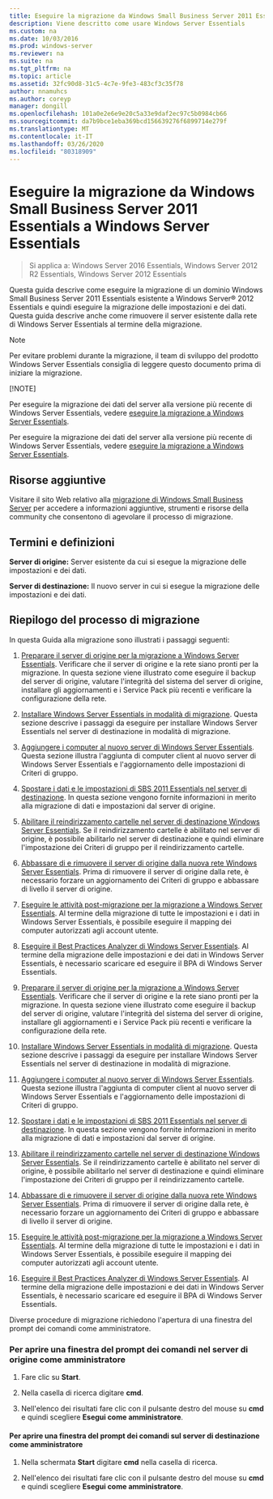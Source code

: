 ```yaml
---
title: Eseguire la migrazione da Windows Small Business Server 2011 Essentials a Windows Server Essentials
description: Viene descritto come usare Windows Server Essentials
ms.custom: na
ms.date: 10/03/2016
ms.prod: windows-server
ms.reviewer: na
ms.suite: na
ms.tgt_pltfrm: na
ms.topic: article
ms.assetid: 32fc90d8-31c5-4c7e-9fe3-483cf3c35f78
author: nnamuhcs
ms.author: coreyp
manager: dongill
ms.openlocfilehash: 101a0e2e6e9e20c5a33e9daf2ec97c5b0984cb66
ms.sourcegitcommit: da7b9bce1eba369bcd156639276f6899714e279f
ms.translationtype: MT
ms.contentlocale: it-IT
ms.lasthandoff: 03/26/2020
ms.locfileid: "80318909"
---
```

# <a name="migrate-windows-small-business-server-2011-essentials-to-windows-server-essentials"></a>Eseguire la migrazione da Windows Small Business Server 2011 Essentials a Windows Server Essentials

>Si applica a: Windows Server 2016 Essentials, Windows Server 2012 R2 Essentials, Windows Server 2012 Essentials

Questa guida descrive come eseguire la migrazione di un dominio Windows Small Business Server 2011 Essentials esistente a Windows Server® 2012 Essentials e quindi eseguire la migrazione delle impostazioni e dei dati. Questa guida descrive anche come rimuovere il server esistente dalla rete di Windows Server Essentials al termine della migrazione.  
  
> [!NOTE]
>  Per evitare problemi durante la migrazione, il team di sviluppo del prodotto Windows Server Essentials consiglia di leggere questo documento prima di iniziare la migrazione.  
> 
> [!NOTE]
> 
>  Per eseguire la migrazione dei dati del server alla versione più recente di Windows Server Essentials, vedere [eseguire la migrazione a Windows Server Essentials](Migrate-from-Previous-Versions-to-Windows-Server-Essentials-or-Windows-Server-Essentials-Experience.md).  
> 
>  Per eseguire la migrazione dei dati del server alla versione più recente di Windows Server Essentials, vedere [eseguire la migrazione a Windows Server Essentials](../migrate/Migrate-from-Previous-Versions-to-Windows-Server-Essentials-or-Windows-Server-Essentials-Experience.md).  

  
## <a name="additional-resources"></a>Risorse aggiuntive  
 Visitare il sito Web relativo alla [migrazione di Windows Small Business Server](https://go.microsoft.com/fwlink/?LinkId=217520) per accedere a informazioni aggiuntive, strumenti e risorse della community che consentono di agevolare il processo di migrazione.  
  
## <a name="terms-and-definitions"></a>Termini e definizioni  
 **Server di origine:** Server esistente da cui si esegue la migrazione delle impostazioni e dei dati.  
  
 **Server di destinazione:** Il nuovo server in cui si esegue la migrazione delle impostazioni e dei dati.  
  
## <a name="migration-process-summary"></a>Riepilogo del processo di migrazione  
 In questa Guida alla migrazione sono illustrati i passaggi seguenti:  
  

1.  [Preparare il server di origine per la migrazione a Windows Server Essentials](Prepare-your-Source-Server-for-Windows-Server-Essentials-migration.md).  Verificare che il server di origine e la rete siano pronti per la migrazione. In questa sezione viene illustrato come eseguire il backup del server di origine, valutare l'integrità del sistema del server di origine, installare gli aggiornamenti e i Service Pack più recenti e verificare la configurazione della rete.  
  
2.  [Installare Windows Server Essentials in modalità di migrazione](Install-Windows-Server-Essentials-in-migration-mode.md).  Questa sezione descrive i passaggi da eseguire per installare Windows Server Essentials nel server di destinazione in modalità di migrazione.  
  
3.  [Aggiungere i computer al nuovo server di Windows Server Essentials](Join-computers-to-the-new-Windows-Server-Essentials-server.md).  Questa sezione illustra l'aggiunta di computer client al nuovo server di Windows Server Essentials e l'aggiornamento delle impostazioni di Criteri di gruppo.  
  
4.  [Spostare i dati e le impostazioni di SBS 2011 Essentials nel server di destinazione](Move-Windows-SBS-2011-Essentials-to-the-Destination-Server-for-migration.md).  In questa sezione vengono fornite informazioni in merito alla migrazione di dati e impostazioni dal server di origine.  
  
5.  [Abilitare il reindirizzamento cartelle nel server di destinazione Windows Server Essentials](Enable-folder-redirection-on-the-Windows-Server-Essentials-Destination-Server.md).  Se il reindirizzamento cartelle è abilitato nel server di origine, è possibile abilitarlo nel server di destinazione e quindi eliminare l'impostazione dei Criteri di gruppo per il reindirizzamento cartelle.  
  
6.  [Abbassare di e rimuovere il server di origine dalla nuova rete Windows Server Essentials](Demote-and-remove-the-Source-Server-from-the-new-Windows-Server-Essentials-network.md).  Prima di rimuovere il server di origine dalla rete, è necessario forzare un aggiornamento dei Criteri di gruppo e abbassare di livello il server di origine.  
  
7.  [Eseguire le attività post-migrazione per la migrazione a Windows Server Essentials](Perform-post-migration-tasks-for-Windows-Server-Essentials-migration.md).  Al termine della migrazione di tutte le impostazioni e i dati in Windows Server Essentials, è possibile eseguire il mapping dei computer autorizzati agli account utente.  
  
8.  [Eseguire il Best Practices Analyzer di Windows Server Essentials](Run-the-Windows-Server-Essentials-Best-Practices-Analyzer.md).  Al termine della migrazione delle impostazioni e dei dati in Windows Server Essentials, è necessario scaricare ed eseguire il BPA di Windows Server Essentials.  

1.  [Preparare il server di origine per la migrazione a Windows Server Essentials](../migrate/Prepare-your-Source-Server-for-Windows-Server-Essentials-migration.md).  Verificare che il server di origine e la rete siano pronti per la migrazione. In questa sezione viene illustrato come eseguire il backup del server di origine, valutare l'integrità del sistema del server di origine, installare gli aggiornamenti e i Service Pack più recenti e verificare la configurazione della rete.  
  
2.  [Installare Windows Server Essentials in modalità di migrazione](../migrate/Install-Windows-Server-Essentials-in-migration-mode.md).  Questa sezione descrive i passaggi da eseguire per installare Windows Server Essentials nel server di destinazione in modalità di migrazione.  
  
3.  [Aggiungere i computer al nuovo server di Windows Server Essentials](../migrate/Join-computers-to-the-new-Windows-Server-Essentials-server.md).  Questa sezione illustra l'aggiunta di computer client al nuovo server di Windows Server Essentials e l'aggiornamento delle impostazioni di Criteri di gruppo.  
  
4.  [Spostare i dati e le impostazioni di SBS 2011 Essentials nel server di destinazione](../migrate/Move-Windows-SBS-2011-Essentials-to-the-Destination-Server-for-migration.md).  In questa sezione vengono fornite informazioni in merito alla migrazione di dati e impostazioni dal server di origine.  
  
5.  [Abilitare il reindirizzamento cartelle nel server di destinazione Windows Server Essentials](../migrate/Enable-folder-redirection-on-the-Windows-Server-Essentials-Destination-Server.md).  Se il reindirizzamento cartelle è abilitato nel server di origine, è possibile abilitarlo nel server di destinazione e quindi eliminare l'impostazione dei Criteri di gruppo per il reindirizzamento cartelle.  
  
6.  [Abbassare di e rimuovere il server di origine dalla nuova rete Windows Server Essentials](../migrate/Demote-and-remove-the-Source-Server-from-the-new-Windows-Server-Essentials-network.md).  Prima di rimuovere il server di origine dalla rete, è necessario forzare un aggiornamento dei Criteri di gruppo e abbassare di livello il server di origine.  
  
7.  [Eseguire le attività post-migrazione per la migrazione a Windows Server Essentials](../migrate/Perform-post-migration-tasks-for-Windows-Server-Essentials-migration.md).  Al termine della migrazione di tutte le impostazioni e i dati in Windows Server Essentials, è possibile eseguire il mapping dei computer autorizzati agli account utente.  
  
8.  [Eseguire il Best Practices Analyzer di Windows Server Essentials](../migrate/Run-the-Windows-Server-Essentials-Best-Practices-Analyzer.md).  Al termine della migrazione delle impostazioni e dei dati in Windows Server Essentials, è necessario scaricare ed eseguire il BPA di Windows Server Essentials.  

  
 Diverse procedure di migrazione richiedono l'apertura di una finestra del prompt dei comandi come amministratore.  
  
###  <a name="to-open-a-command-prompt-window-on-the-source-server-as-an-administrator"></a><a name="BKMK_OpenACommandPromptAsAdmin"></a>Per aprire una finestra del prompt dei comandi nel server di origine come amministratore  
  
1.  Fare clic su **Start**.  
  
2.  Nella casella di ricerca digitare **cmd**.  
  
3.  Nell'elenco dei risultati fare clic con il pulsante destro del mouse su **cmd** e quindi scegliere **Esegui come amministratore**.  
  
#### <a name="to-open-a-command-prompt-window-on-the-destination-server-as-an-administrator"></a>Per aprire una finestra del prompt dei comandi sul server di destinazione come amministratore  
  
1.  Nella schermata **Start** digitare **cmd** nella casella di ricerca.  
  
2.  Nell'elenco dei risultati fare clic con il pulsante destro del mouse su **cmd** e quindi scegliere **Esegui come amministratore**.
